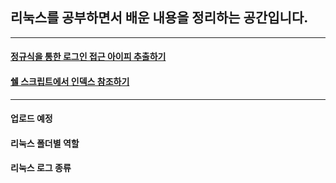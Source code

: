 ## 리눅스를 공부하면서 배운 내용을 정리하는 공간입니다.

-----

#### [정규식을 통한 로그인 접근 아이피 추출하기](https://github.com/C0deWave/linux_study/blob/master/study/%EC%A0%95%EA%B7%9C%EC%8B%9D%EC%9D%84%20%ED%86%B5%ED%95%9C%20vi%EB%82%B4%EB%B6%80%EC%9D%98%20%EC%9D%BC%EB%B6%80%20%EB%8D%B0%EC%9D%B4%ED%84%B0%20%EC%B6%94%EC%B6%9C.md)

#### [쉘 스크립트에서 인덱스 참조하기](https://github.com/C0deWave/linux_study/blob/master/study/%EC%89%98%EC%8A%A4%ED%81%AC%EB%A6%BD%ED%8A%B8%20%EC%9D%B8%EB%8D%B1%EC%8A%A4%20%EC%B0%B8%EC%A1%B0%ED%95%98%EA%B8%B0.md)

---

#### 업로드 예정

#### 리눅스 폴더별 역할

#### 리눅스 로그 종류